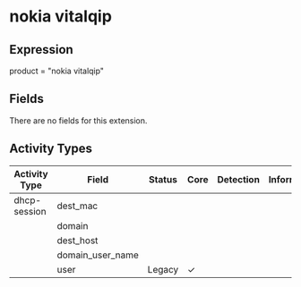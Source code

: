 nokia vitalqip
==============

Expression
----------

product = "nokia vitalqip"

Fields
------

There are no fields for this extension.

Activity Types
--------------

| Activity Type | Field            | Status | Core     | Detection | Informational |
| ------------- | ---------------- | ------ | -------- | --------- | ------------- |
| dhcp-session  | dest_mac         |        |          |           |               |
|               | domain           |        |          |           |               |
|               | dest_host        |        |          |           |               |
|               | domain_user_name |        |          |           |               |
|               | user             | Legacy | &#10003; |           |               |

